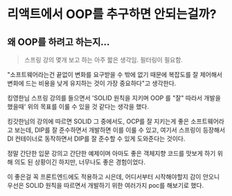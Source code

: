 # 리액트에서 OOP를 추구하면 안되는걸까?

## 왜 OOP를 하려고 하는지...

> 스프링 강의 몇개 보고 하는 아주 짧은 생각임. 필터링이 필요함.

"소프트웨어라는건 끝없이 변화를 요구받을 수 밖에 없기 때문에 복잡도를 잘 제어해서 변화에 드는 비용을 낮게 유지하는 것이 가장 중요하다"고 생각한다.

킹영한님 스프링 강의를 들으면서 'SOLID 원칙을 지키며 OOP 를 "잘" 따라서 개발을 했을때' 위의 목표를 이룰 수 있을 것 같다는 생각을 했다.

킹갓한님의 강의에 따르면 SOLID 그 중에서도, OCP를 잘 지키는게 좋은 소프트웨어라고 보는데, DIP를 잘 준수하면서 개발하면 이를 이룰 수 있고, 여기서 스프링이 등장해서 DI 컨테이너로 동작하면서 DIP를 잘 준수할 수 있게 도와준다는 것이다.

정말 간단한 입문 강의고 간단한 예제이며 아마도 좋은 객체지향 코드를 맛보게 하기 위해 의도 된 상황이긴 하지만, 너무나도 좋은 경험이었다.

이 좋은걸 꼭 프론트엔드에도 적용하고 시은데, 어디서부터 시작해야할지 감이 안오니 우선은 SOLID 원칙을 따르면서 개발하기 위한 여러가지 poc를 해보기로 했다.
